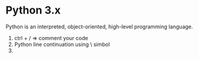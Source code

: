# Python 3.x 

Python is an interpreted, object-oriented, high-level programming language.

1. ctrl + / => comment your code
2. Python line continuation using \ simbol
3. 


